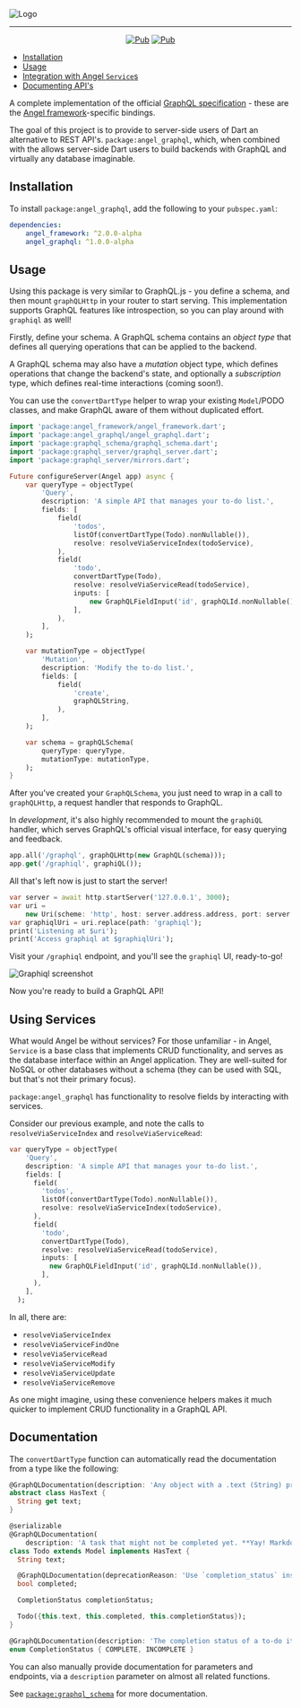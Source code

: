 ![Logo](https://github.com/angel-dart/graphql/raw/master/img/angel_logo.png)

<div style="text-align: center">
<hr>
<a href="https://pub.dartlang.org/packages/angel_graphql" rel="nofollow"><img src="https://img.shields.io/pub/v/angel_graphql.svg" alt="Pub" data-canonical-src="https://img.shields.io/pub/v/angel_graphql.svg" style="max-width:100%;"></a>
<a href="https://travis-ci.org/angel-dart/graphql" rel="nofollow"><img src="https://travis-ci.org/angel-dart/graphql.svg" alt="Pub" data-canonical-src="https://img.shields.io/pub/v/angel_graphql.svg" style="max-width:100%;"></a>
</div>

* [Installation](#installation)
* [Usage](#usage)
* [Integration with Angel `Service`s](#using-services)
* [Documenting API's](#documentation)

A complete implementation of the official
[GraphQL specification](http://facebook.github.io/graphql/October2016/#sec-Language) - these
are the [Angel framework](https://angel-dart.github.io)-specific
bindings.

The goal of this project is to provide to server-side
users of Dart an alternative to REST API's. `package:angel_graphql`, which, when combined with the allows
server-side Dart users to build backends with GraphQL and
virtually any database imaginable.

## Installation
To install `package:angel_graphql`, add the following to your
`pubspec.yaml`:

```yaml
dependencies:
    angel_framework: ^2.0.0-alpha
    angel_graphql: ^1.0.0-alpha
```

## Usage
Using this package is very similar to GraphQL.js - you define
a schema, and then mount `graphQLHttp` in your router to start
serving. This implementation supports GraphQL features like
introspection, so you can play around with `graphiql` as well!

Firstly, define your schema. A GraphQL schema contains an
*object type* that defines all querying operations that can be
applied to the backend.

A GraphQL schema may also have a *mutation* object type,
which defines operations that change the backend's state, and
optionally a *subscription* type, which defines real-time
interactions (coming soon!).

You can use the `convertDartType` helper to wrap your existing
`Model`/PODO classes, and make GraphQL aware of them without duplicated
effort.

```dart
import 'package:angel_framework/angel_framework.dart';
import 'package:angel_graphql/angel_graphql.dart';
import 'package:graphql_schema/graphql_schema.dart';
import 'package:graphql_server/graphql_server.dart';
import 'package:graphql_server/mirrors.dart';

Future configureServer(Angel app) async {
    var queryType = objectType(
        'Query',
        description: 'A simple API that manages your to-do list.',
        fields: [
            field(
                'todos',
                listOf(convertDartType(Todo).nonNullable()),
                resolve: resolveViaServiceIndex(todoService),
            ),
            field(
                'todo',
                convertDartType(Todo),
                resolve: resolveViaServiceRead(todoService),
                inputs: [
                    new GraphQLFieldInput('id', graphQLId.nonNullable()),
                ],
            ),
        ],
    );

    var mutationType = objectType(
        'Mutation',
        description: 'Modify the to-do list.',
        fields: [
            field(
                'create',
                graphQLString,
            ),
        ],
    );

    var schema = graphQLSchema(
        queryType: queryType,
        mutationType: mutationType,
    );
}
```

After you've created your `GraphQLSchema`, you just need to
wrap in a call to `graphQLHttp`, a request handler that responds
to GraphQL.

In *development*, it's also highly recommended to mount the
`graphiQL` handler, which serves GraphQL's official visual
interface, for easy querying and feedback.

```dart
app.all('/graphql', graphQLHttp(new GraphQL(schema)));
app.get('/graphiql', graphiQL());
```

All that's left now is just to start the server!

```dart
var server = await http.startServer('127.0.0.1', 3000);
var uri =
    new Uri(scheme: 'http', host: server.address.address, port: server.port);
var graphiqlUri = uri.replace(path: 'graphiql');
print('Listening at $uri');
print('Access graphiql at $graphiqlUri');
```

Visit your `/graphiql` endpoint, and you'll see the `graphiql`
UI, ready-to-go!

![Graphiql screenshot](https://github.com/angel-dart/graphql/raw/master/img/angel_graphql.png)

Now you're ready to build a GraphQL API!

## Using Services
What would Angel be without services? For those unfamiliar - in Angel,
`Service` is a base class that implements CRUD functionality, and serves
as the database interface within an Angel application. They are well-suited
for NoSQL or other databases without a schema (they can be used with
SQL, but that's not their primary focus).

`package:angel_graphql` has functionality to resolve fields by interacting with
services.

Consider our previous example, and note the calls to
`resolveViaServiceIndex` and `resolveViaServiceRead`:

```dart
var queryType = objectType(
    'Query',
    description: 'A simple API that manages your to-do list.',
    fields: [
      field(
        'todos',
        listOf(convertDartType(Todo).nonNullable()),
        resolve: resolveViaServiceIndex(todoService),
      ),
      field(
        'todo',
        convertDartType(Todo),
        resolve: resolveViaServiceRead(todoService),
        inputs: [
          new GraphQLFieldInput('id', graphQLId.nonNullable()),
        ],
      ),
    ],
  );
```

In all, there are:
* `resolveViaServiceIndex`
* `resolveViaServiceFindOne`
* `resolveViaServiceRead`
* `resolveViaServiceModify`
* `resolveViaServiceUpdate`
* `resolveViaServiceRemove`

As one might imagine, using these convenience helpers makes
it much quicker to implement CRUD functionality in a GraphQL
API.

## Documentation
The `convertDartType` function can automatically read the documentation
from a type like the following:

```dart
@GraphQLDocumentation(description: 'Any object with a .text (String) property.')
abstract class HasText {
  String get text;
}

@serializable
@GraphQLDocumentation(
    description: 'A task that might not be completed yet. **Yay! Markdown!**')
class Todo extends Model implements HasText {
  String text;

  @GraphQLDocumentation(deprecationReason: 'Use `completion_status` instead.')
  bool completed;

  CompletionStatus completionStatus;

  Todo({this.text, this.completed, this.completionStatus});
}

@GraphQLDocumentation(description: 'The completion status of a to-do item.')
enum CompletionStatus { COMPLETE, INCOMPLETE }
```

You can also manually provide documentation for
parameters and endpoints, via a `description` parameter on almost
all related functions.

See [`package:graphql_schema`](https://github.com/angel-dart/graphql/tree/master/graphql_schema)
for more documentation.